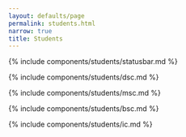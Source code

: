 ```yaml
---
layout: defaults/page
permalink: students.html
narrow: true
title: Students
---
```

{% include components/students/statusbar.md %}

{% include components/students/dsc.md %}

{% include components/students/msc.md %}

{% include components/students/bsc.md %}

{% include components/students/ic.md %}




